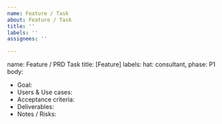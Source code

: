 ```yaml
---
name: Feature / Task
about: Feature / Task
title: ''
labels: ''
assignees: ''

---
```


name: Feature / PRD Task
title: [Feature] <short name>
labels: hat: consultant, phase: P1
body:
- Goal:
- Users & Use cases:
- Acceptance criteria:
- Deliverables:
- Notes / Risks:
